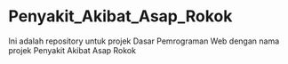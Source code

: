 # Penyakit_Akibat_Asap_Rokok
Ini adalah repository untuk projek Dasar Pemrograman Web dengan nama projek Penyakit Akibat Asap Rokok

